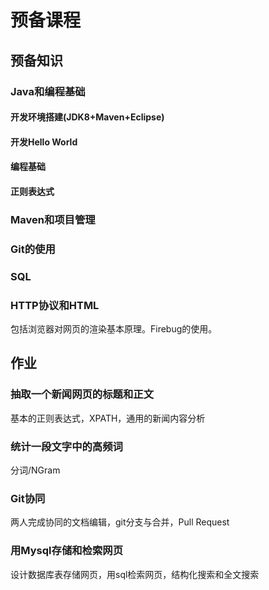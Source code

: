 # 预备课程

## 预备知识

### Java和编程基础
#### 开发环境搭建(JDK8+Maven+Eclipse)
#### 开发Hello World
#### 编程基础
#### 正则表达式

### Maven和项目管理

### Git的使用

### SQL

### HTTP协议和HTML
包括浏览器对网页的渲染基本原理。Firebug的使用。

## 作业
### 抽取一个新闻网页的标题和正文
基本的正则表达式，XPATH，通用的新闻内容分析
### 统计一段文字中的高频词
分词/NGram
### Git协同
两人完成协同的文档编辑，git分支与合并，Pull Request
### 用Mysql存储和检索网页
设计数据库表存储网页，用sql检索网页，结构化搜索和全文搜索
